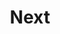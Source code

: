 ---
title: "Next"
icon: images/icons/next.svg
official_url: https://nextjs.org/
vitalstats_url: https://www.staticgen.com/next
taxonomy: ssg
---